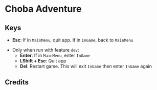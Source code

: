 # Choba Adventure

## Keys

- **Esc**: If in `MainMenu`, quit app. If in `InGame`, back to `MainMenu`

* Only when run with feature `dev`:
  - **Enter**: If in `MainMenu`, enter `InGame`
  * **LShift + Esc**: Quit app
  * **Del**: Restart game. This will exit `InGame` then enter `InGame` again

## Credits
